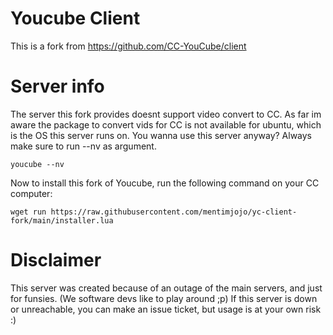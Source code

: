 # Youcube Client
This is a fork from https://github.com/CC-YouCube/client

# Server info
The server this fork provides doesnt support video convert to CC. As far im aware the package to convert vids for CC is not available for ubuntu, which is the OS this server runs on. You wanna use this server anyway? Always make sure to run --nv as argument.

```
youcube --nv
```

Now to install this fork of Youcube, run the following command on your CC computer:

```
wget run https://raw.githubusercontent.com/mentimjojo/yc-client-fork/main/installer.lua
```

# Disclaimer
This server was created because of an outage of the main servers, and just for funsies. (We software devs like to play around ;p) If this server is down or unreachable, you can make an issue ticket, but usage is at your own risk :)
